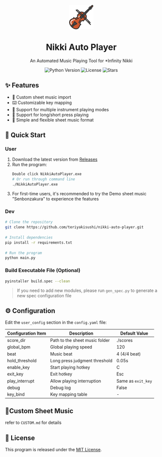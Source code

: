 <div align="center">

  <img src="./asset/violin.ico" width="80" />
  <h1>Nikki Auto Player</h1>
  <p>An Automated Music Playing Tool for *Infinity Nikki</p>
  
  <p>
    <img src="https://img.shields.io/badge/Python-3.10+-blue.svg" alt="Python Version">
    <img src="https://img.shields.io/github/license/teriyakisushi/nikki-auto-player" alt="License">
    <img src="https://img.shields.io/github/stars/teriyakisushi/nikki-auto-player" alt="Stars">
  </p>
</div>

## ✨ Features

- 🎵 Custom sheet music import
- ⌨️ Customizable key mapping
- 🎸 Support for multiple instrument playing modes
- 🔄 Support for long/short press playing
- 📝 Simple and flexible sheet music format

## 🚀 Quick Start

### User

1. Download the latest version from [Releases](https://github.com/teriyakisushi/nikki-auto-player/releases)
2. Run the program:
   ```bash
   Double click NikkiAutoPlayer.exe
   # Or run through command line
   ./NikkiAutoPlayer.exe
   ```
3. For first-time users, it's recommended to try the Demo sheet music "Senbonzakura" to experience the features

### Dev

```bash
# Clone the repository
git clone https://github.com/teriyakisushi/nikki-auto-player.git

# Install dependencies
pip install -r requirements.txt

# Run the program
python main.py
```

### Build Executable File (Optional)

```bash
pyinstaller build.spec --clean
```
> If you need to add new modules, please run `gen_spec.py` to generate a new spec configuration file

## ⚙️ Configuration
Edit the `user_config` section in the `config.yaml` file:

| Configuration Item | Description                    | Default Value      |
| ------------------ | ------------------------------ | ------------------ |
| score_dir          | Path to the sheet music folder | ./scores           |
| global_bpm         | Global playing speed           | 120                |
| beat               | Music beat                     | 4 (4/4 beat)       |
| hold_threshold     | Long press judgment threshold  | 0.05s              |
| enable_key         | Start playing hotkey           | C                  |
| exit_key           | Exit hotkey                    | Esc                |
| play_interrupt     | Allow playing interruption     | Same as `exit_key` |
| debug              | Debug log                      | False              |
| key_bind           | Key mapping table              | -                  |

## 📝Custom Sheet Music

refer to `CUSTOM.md` for details

## 📝 License
This program is released under the [MIT License]().